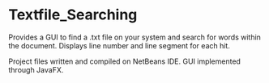 # Textfile_Searching

Provides a GUI to find a .txt file on your system and search for words within the document.
Displays line number and line segment for each hit.

Project files written and compiled on NetBeans IDE.  GUI implemented through JavaFX.
